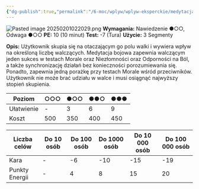 ```yaml
---
{"dg-publish":true,"permalink":"/6-moc/wplyw/wplyw-eksperckie/medytacja-bitewna/","dgPassFrontmatter":true}
---
```


![Pasted image 20250201022029.png](/img/user/6%20Obrazy/Pasted%20image%2020250201022029.png)
**Wymagania:** Nawiedzenie ●○○, Odwaga ●○○
**PE:** 10 (10 minut)
**Test:** -7 (Tura)
**Użycie:** 3 Segmenty

**Opis:** Użytkownik skupia się na otaczającym go polu walki i wywiera wpływ na określoną liczbę walczących. Medytacja bojowa zapewnia walczącym jeden sukces w testach Morale oraz Niezłomności oraz Odporności na Ból, a także synchronizację działań bez konieczności porozumiewania się. Ponadto, zapewnia jedną porażkę przy testach Morale wśród przeciwników. Użytkownik nie może brać udziału w walce i musi osiągnąć najwyższy stopień skupienia.

| Poziom     | ○○○ | ●○○ | ●●○ | ●●● |
| ---------- | --- | --- | --- | --- |
| Ułatwienie | -   | 3   | 6   | 9   |
| Koszt      | 500 | 350 | 400 | 450 |

| Liczba celów   | Do 10 osób | Do 100 osób | Do 1000 osób | Do 10 000 osób | Do 100 000 osób |
| -------------- | ---------- | ----------- | ------------ | -------------- | --------------- |
| Kara           | -          | -6          | -10          | -15            | -19             |
| Punkty Energii | -          | 4           | 8            | 15             | 20              |